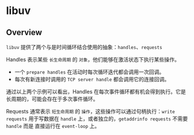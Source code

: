 # libuv

## Overview

`libuv` 提供了两个与是时间循环结合使用的抽象：`handles`、`requests`

Handles 表示某些 `长生命周期` 的 `对象`，他们能够在激活状态下执行某些操作。

  * 一个 `prepare handles` 在活动时每次循环迭代都会调用一次回调。
  * 每次有新连接时调用的 `TCP server handle` 都会调用它的连接回调。

  通过以上两个示例可以看出，Handles 在每次事件循环都有机会得到执行。它是长周期的，可能会存在于多次事件循环。

Requests 通常表示 `短生命周期` 的 `操作`，这些操作可以通过句柄执行：`write requests` 用于写数据在 `handle` 上，或者独立的，`getaddrinfo requests` 不需要 `handle` 而是 直接运行在 `event-loop` 上。

